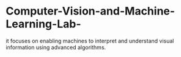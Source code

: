 # Computer-Vision-and-Machine-Learning-Lab-
it focuses on enabling machines to interpret and understand visual information using advanced algorithms.
